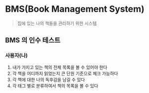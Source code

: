 # BMS(Book Management System)
> 집에 있는 나의 책들을 관리하기 위한 시스템

## BMS 의 인수 테스트
### 사용자(나)
1. 내가 가지고 있는 책의 전체 목록을 볼 수 있어야 한다
2. 각 책을 어디까지 읽었는지 큰 단원 기준으로 체크 가능하다
3. 각 책에 대한 나의 독후감을 남길 수 있다
4. 각 태그 별로 분류하여서 책의 목록을 볼 수 있다
